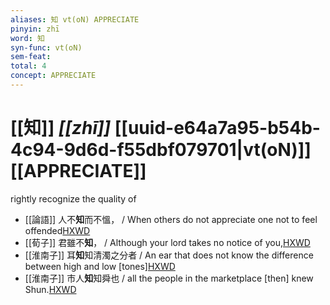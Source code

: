 ```yaml
---
aliases: 知 vt(oN) APPRECIATE
pinyin: zhī
word: 知
syn-func: vt(oN)
sem-feat: 
total: 4
concept: APPRECIATE 
---
```

# [[知]] *[[zhī]]*  [[uuid-e64a7a95-b54b-4c94-9d6d-f55dbf079701|vt(oN)]] [[APPRECIATE]]
rightly recognize the quality of
 - [[論語]] 人不**知**而不慍， / When others do not appreciate one not to feel offended[HXWD](https://hxwd.org/textview.html?location=KR1h0004_tls_001-1a.8)
 - [[荀子]] 君雖不**知**，
                     / Although your lord takes no notice of you,[HXWD](https://hxwd.org/textview.html?location=KR3a0002_tls_007-5a.11)
 - [[淮南子]] 耳**知**知清濁之分者 / An ear that does not know the difference between high and low [tones][HXWD](https://hxwd.org/textview.html?location=KR3j0010_tls_013-10a.8)
 - [[淮南子]] 市人**知**知舜也 / all the people in the marketplace [then] knew Shun.[HXWD](https://hxwd.org/textview.html?location=KR3j0010_tls_013-26a.28)